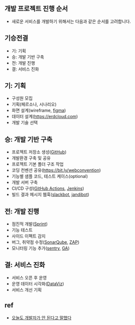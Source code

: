## 개발 프로젝트 진행 순서
* 새로운 서비스를 개발하기 위해서는 다음과 같은 순서를 고려합니다.

## 기승전결
  * 기: 기획
  * 승: 개발 기반 구축
  * 전: 개발 진행
  * 결: 서비스 진화

## 기: 기획
* 구성원 모집
* 기획(페르소나, 시나리오)
* 화면 설계(wireframe, [figma](https://www.figma.com/))
* 데이터 설계(https://erdcloud.com)
* 개발 기술 선택

## 승: 개발 기반 구축
* 프로젝트 저장소 생성([GitHub](/mib/github))
* 개발환경 구축 및 공유
* 프로젝트 기본 폴더 구조 작업
* 코딩 컨벤션 공유(https://bit.ly/webconvention)
* 기능별 샘플 코드, 테스트 케이스(optional)
* 개발 서버 구축
* CI/CD 구성([GitHub Actions](/mib/github/actions), [Jenkins](/mib/jenkins))
* 빌드 결과 메시지 웹훅([slackbot](/mib/slack), [jandibot](/mib/jandi))

## 전: 개발 진행
* 점진적 개발([Sprint](https://docs.google.com/presentation/d/1icF44HQUgApBL4Fiv4pChOrGY1Shlxj3/edit#slide=id.p25))
* 기능 테스트
* 사이드 이펙트 감지
* 버그, 취약점 수정([SonarQube](/mib/sonar), [ZAP](/mib/zap))
* 모니터링 기능 추가([sentry](/mib/sentry), [GA](/mib/ga))

## 결: 서비스 진화
* 서비스 오픈 후 운영
* 운영 데이터 시각화([DataViz](/mib/elk))
* 서비스 개선 기획

## ref
* [오늘도 개발자가 안 된다고 말했다](http://www.yes24.com/Product/Goods/97919905)
